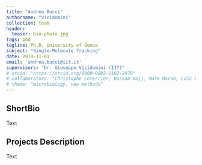 ```yaml
---
title: "Andrea Bucci"
authorname: "Vicidomini"
collection: team
header:
  teaser: bio-photo.jpg
tags: phd
tagline: Ph.D. University of Genoa
subject: "Single-Molecule Tracking"
date: 2019-11-01
email: 'andrea.bucci@iit.it'
supervisors: "Dr. Giuseppe Vicidomini (IIT)"
# orcid: "https://orcid.org/0000-0002-1182-2478"
# collaborators: "Christophe Leterrier, Bassam Hajj, Mark Marsh, Loïc Royer, Joe Grove"
# theme: "microbiology, new methods"
---
```


<h2>ShortBio</h2>
Text

<h2>Projects Description</h2>
Text

<!---{% include author-research-themes.html %}--->
<!---{% include team-member-collaborators.html %}--->
<!---{% include publication-list.html %}--->
